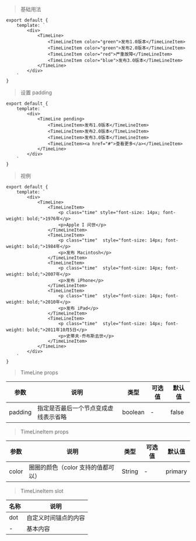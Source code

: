> 基础用法

    export default {
        template: `
            <div>
                <TimeLine>
                    <TimeLineItem color="green">发布1.0版本</TimeLineItem>
                    <TimeLineItem color="green">发布2.0版本</TimeLineItem>
                    <TimeLineItem color="red">严重故障</TimeLineItem>
                    <TimeLineItem color="blue">发布3.0版本</TimeLineItem>
                </TimeLine>
            </div>
        `
    }

> 设置 padding

    export default {
        template: `
            <div>
                <TimeLine pending>
                    <TimeLineItem>发布1.0版本</TimeLineItem>
                    <TimeLineItem>发布2.0版本</TimeLineItem>
                    <TimeLineItem>发布3.0版本</TimeLineItem>
                    <TimeLineItem><a href="#">查看更多</a></TimeLineItem>
                </TimeLine>
            </div>
        `
    }

> 视例

    export default {
        template: `
            <div>
                <TimeLine>
                    <TimeLineItem>
                        <p class="time" style="font-size: 14px; font-weight: bold;">1976年</p>
                        <p>Apple I 问世</p>
                    </TimeLineItem>
                    <TimeLineItem>
                        <p class="time"  style="font-size: 14px; font-weight: bold;">1984年</p>
                        <p>发布 Macintosh</p>
                    </TimeLineItem>
                    <TimeLineItem>
                        <p class="time"  style="font-size: 14px; font-weight: bold;">2007年</p>
                        <p>发布 iPhone</p>
                    </TimeLineItem>
                    <TimeLineItem>
                        <p class="time"  style="font-size: 14px; font-weight: bold;">2010年</p>
                        <p>发布 iPad</p>
                    </TimeLineItem>
                    <TimeLineItem>
                        <p class="time"  style="font-size: 14px; font-weight: bold;">2011年10月5日</p>
                        <p>史蒂夫·乔布斯去世</p>
                    </TimeLineItem>
                </TimeLine>
            </div>
        `
    }


> TimeLine props

参数 | 说明 | 类型 | 可选值 | 默认值
---|---|---|---|---
padding | 指定是否最后一个节点变成虚线表示省略 | boolean | - | false

> TimeLineItem props

参数 | 说明 | 类型 | 可选值 | 默认值
---|---|---|---|---
color | 圈圈的颜色（color 支持的值都可以） | String | - | primary

> TimeLineItem slot

名称 | 说明
---|---
dot | 自定义时间锚点的内容
- | 基本内容


